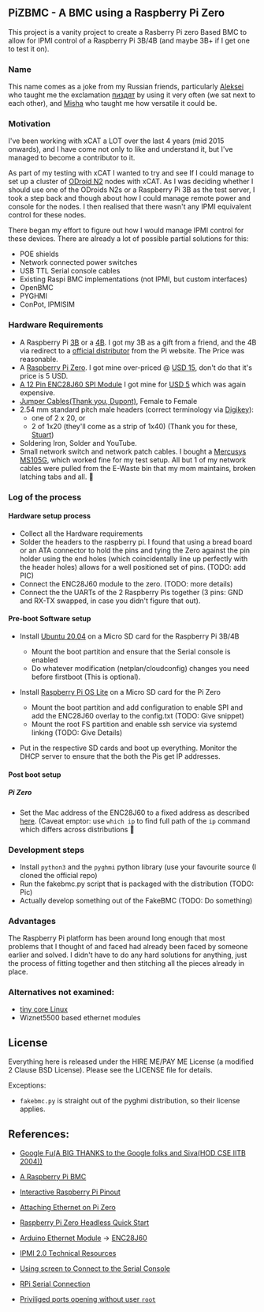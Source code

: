 ## PiZBMC - A BMC using a Raspberry Pi Zero

This project is a vanity project to create a Rasberry Pi zero Based BMC to allow
for IPMI control of a Raspberry Pi 3B/4B (and maybe 3B+ if I get one to test it
on).

### Name
This name comes as a joke from my Russian friends, particularly
[Aleksei](https://www.linkedin.com/in/weaselshit/)
who taught me the exclamation [пиздят](https://en.wiktionary.org/wiki/%D0%BF%D0%B8%D0%B7%D0%B4%D1%8F%D1%82#Russian)
by using it very often (we sat next to each other), and [Misha](https://www.linkedin.com/in/michael-osipov-0a131536/)
who taught me how versatile it could be.

### Motivation

I've been working with xCAT a LOT over the last 4 years (mid 2015 onwards), and
I have come not only to like and understand it, but I've managed to become a
contributor to it.

As part of my testing with xCAT I wanted to try and see If I could manage to set
up a cluster of
[ODroid N2](https://www.hardkernel.com/shop/odroid-n2-with-4gbyte-ram/) nodes
with xCAT. As I was deciding whether I should use one of the ODroids N2s or a
Raspberry Pi 3B as the test server, I took a step back and though about how I
could manage remote power and console for the nodes. I then realised that
there wasn't any IPMI equivalent control for these nodes.

There began my effort to figure out how I would manage IPMI control for these
devices. There are already a lot of possible partial solutions for this:
- POE shields
- Network connected power switches
- USB TTL Serial console cables
- Existing Raspi BMC implementations (not IPMI, but custom interfaces) 
- OpenBMC
- PYGHMI
- ConPot, IPMISIM

### Hardware Requirements

- A Raspberry Pi [3B](https://www.raspberrypi.org/products/raspberry-pi-3-model-b/) or a [4B](https://www.raspberrypi.org/products/raspberry-pi-4-model-b/). I got my 3B as a gift from a friend, and the 4B via redirect to a [official distributor](https://www.thingbits.in/products/raspberry-pi-4-model-b-2-gb-ram?src=raspberrypi) from the Pi website. The Price was reasonable.
- A [Raspberry Pi Zero](https://www.raspberrypi.org/products/raspberry-pi-zero/). I got mine over-priced @ [USD 15](https://robu.in/product/raspberry-pi-zero-v1-3-development-board/), don't do that it's price is 5 USD.
- [A 12 Pin ENC28J60 SPI Module](https://www.google.com/search?&q=ENC28J60+12+pin) I got mine for [USD 5](https://roboticsdna.in/product/enc28j60-ethernet-module12-pin-package-ssop/) which was again expensive.
- [Jumper Cables(Thank you, Dupont)](https://www.google.com/search?&q=jumper+connectors), Female to Female
- 2.54 mm standard pitch male headers (correct terminology via [Digikey](https://www.digikey.com/catalog/en/search?filters=143632)):
  - one of 2 x 20, or
  - 2 of 1x20 (they'll come as a strip of 1x40) (Thank you for these, [Stuart](https://github.com/sturem/))
- Soldering Iron, Solder and YouTube.
- Small network switch and network patch cables. I bought a [Mercusys MS105G](https://www.mercusys.co.in/product/details/ms105g), which worked fine for my test setup. All but 1 of my network cables were pulled from the E-Waste bin that my mom maintains, broken latching tabs and all. :facepalm:

### Log of the process

#### Hardware setup process
- Collect all the Hardware requirements
- Solder the headers to the raspberry pi. I found that using a bread board or an
  ATA connector to hold the pins and tying the Zero against the pin holder using
  the end holes (which coincidentally line up perfectly with the header holes)
  allows for a well positioned set of pins. (TODO: add PIC)
- Connect the ENC28J60 module to the zero. (TODO: more details)
- Connect the the UARTs of the 2 Raspberry Pis together (3 pins: GND and RX-TX swapped, in case you didn't figure that out).

#### Pre-boot Software setup

- Install [Ubuntu 20.04](https://ubuntu.com/download/raspberry-pi) on a Micro SD card for the Raspberry Pi 3B/4B
  - Mount the boot partition and ensure that the Serial console is enabled
  - Do whatever modification (netplan/cloudconfig) changes you need before firstboot (This is optional).
- Install [Raspberry Pi OS Lite](https://www.raspberrypi.org/downloads/raspberry-pi-os/) on a Micro SD card for the Pi Zero
  - Mount the boot partition and add configuration to enable SPI and add the ENC28J60 overlay to the config.txt (TODO: Give snippet)
  - Mount the root FS partition and enable ssh service via systemd linking (TODO: Give Details)

- Put in the respective SD cards and boot up everything. Monitor the DHCP server to ensure that the both the Pis get IP addresses. 

#### Post boot setup
##### Pi Zero
 - Set the Mac address of the ENC28J60 to a fixed address as described [here](https://github.com/raspberrypi/linux/issues/795). (Caveat emptor: use `which ip` to find full path of the `ip` command which differs across distributions :facepalm:


### Development steps
- Install `python3` and the `pyghmi` python library (use your favourite source (I cloned the official repo)
- Run the fakebmc.py script that is packaged with the distribution (TODO: Pic)
- Actually develop something out of the FakeBMC (TODO: Do something)

### Advantages
The Raspberry Pi platform has been around long enough that most problems that I thought of and faced
had already been faced by someone earlier and solved. I didn't have to do any hard solutions for 
anything, just the process of fitting together and then stitching all the pieces already in place.

### Alternatives not examined:

- [tiny core Linux](http://www.tinycorelinux.net/11.x/armv6/releases/RPi/)
- Wiznet5500 based ethernet modules

## License

Everything here is released under the HIRE ME/PAY ME License (a modified 2 Clause BSD License). Please see the LICENSE file for details.

Exceptions:
- `fakebmc.py` is straight out of the pyghmi distribution, so their license applies.

## References:

* [Google Fu(A BIG THANKS to the Google folks and Siva(HOD CSE IITB 2004))](https://www.google.com/)
* [A Raspberry Pi BMC](https://github.com/joshuaboniface/rpibmc)
* [Interactive Raspberry Pi Pinout](https://pinout.xyz/)
* [Attaching Ethernet on Pi Zero](http://raspi.tv/2015/ethernet-on-pi-zero-how-to-put-an-ethernet-port-on-your-pi)
* [Raspberry Pi Zero Headless Quick Start](https://learn.adafruit.com/raspberry-pi-zero-creation/overview)
* [Arduino Ethernet Module](https://www.google.com/search?q=arduino+ethernet+module) -> [ENC28J60](https://www.google.com/search?q=ENC28J60)

* [IPMI 2.0 Technical Resources](https://www.intel.com/content/www/us/en/servers/ipmi/ipmi-technical-resources.html)

* [Using screen to Connect to the Serial Console](https://docs.fedoraproject.org/en-US/Fedora/22/html/System_Administrators_Guide/sec-Using_screen_to_Connect_to_the_Serial_Console.html)
* [RPi Serial Connection](https://elinux.org/RPi_Serial_Connection)
* [Priviliged ports opening without user `root`](https://superuser.com/a/892391/246855)
